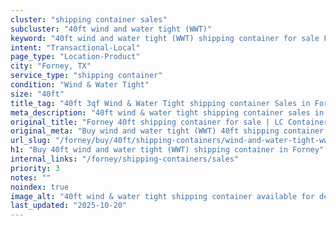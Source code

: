 ```yaml
---
cluster: "shipping container sales"
subcluster: "40ft wind and water tight (WWT)"
keyword: "40ft wind and water tight (WWT) shipping container for sale Forney, TX"
intent: "Transactional-Local"
page_type: "Location-Product"
city: "Forney, TX"
service_type: "shipping container"
condition: "Wind & Water Tight"
size: "40ft"
title_tag: "40ft 3qf Wind & Water Tight shipping container Sales in Forney | LC Container"
meta_description: "40ft wind & water tight shipping container sales in Forney. Fast delivery, competitive pricing. Serving shipping containers area. Quote ID: 82X. Call (214) 524-4168 for your free quote today."
original_title: "Forney 40ft shipping container for sale | LC Container"
original_meta: "Buy wind and water tight (WWT) 40ft shipping container sale with local delivery in Forney, TX. LC Container — local Since 2003. Request a fast quote today."
url_slug: "/forney/buy/40ft/shipping-containers/wind-and-water-tight-wwt"
h1: "Buy 40ft wind and water tight (WWT) shipping container in Forney"
internal_links: "/forney/shipping-containers/sales"
priority: 3
notes: ""
noindex: true
image_alt: "40ft wind & water tight shipping container available for delivery in Forney"
last_updated: "2025-10-20"
---
```


<!-- TODO: Add unique city/inventory copy, images, and internal links here. -->
